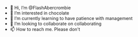 - 👋 Hi, I’m @FlashAbercrombie
- 👀 I’m interested in chocolate
- 🌱 I’m currently learning to have patience with management
- 💞️ I’m looking to collaborate on collaborating
- 📫 How to reach me. Please don't

<!---
FlashAbercrombie/FlashAbercrombie is a ✨ special ✨ repository because its `README.md` (this file) appears on your GitHub profile.
You can click the Preview link to take a look at your changes.
--->
